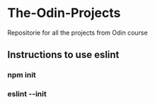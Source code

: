 # The-Odin-Projects
Repositorie for all the projects from Odin course
## Instructions to use eslint
### npm init
### eslint --init
